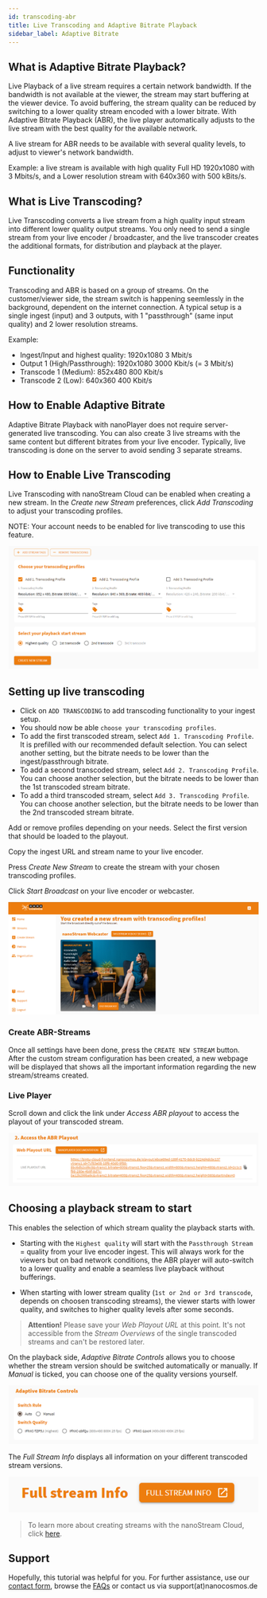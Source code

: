 ```yaml
---
id: transcoding-abr
title: Live Transcoding and Adaptive Bitrate Playback
sidebar_label: Adaptive Bitrate
---
```


## What is Adaptive Bitrate Playback?

Live Playback of a live stream requires a certain network bandwidth. 
If the bandwidth is not available at the viewer, the stream may start buffering at the viewer device.
To avoid buffering, the stream quality can be reduced by switching to a lower quality stream encoded with a lower bitrate.
With Adaptive Bitrate Playback (ABR), the live player automatically adjusts to the live stream with the best quality for the available network.

A live stream for ABR needs to be available with several quality levels, to adjust to viewer's network bandwidth.

Example: a live stream is available with high quality Full HD 1920x1080 with 3 Mbits/s,
and a Lower resolution stream with 640x360 with 500 kBits/s.

## What is Live Transcoding?

Live Transcoding converts a live stream from a high quality input stream into different lower quality output streams.
You only need to send a single stream from your live encoder / broadcaster, and the live transcoder creates the additional formats, for distribution and playback at the player.

## Functionality

Transcoding and ABR is based on a group of streams. On the customer/viewer side, the stream switch is happening seemlessly in the background, dependent on the internet connection. A typical setup is a single ingest (input) and 3 outputs, with 1 "passthrough" (same input quality) and 2 lower resolution streams.

Example:

- Ingest/Input and highest quality: 1920x1080 3 Mbit/s
- Output 1 (High/Passthrough): 1920x1080 3000 Kbit/s (= 3 Mbit/s)
- Transcode 1 (Medium): 852x480 800 Kbit/s
- Transcode 2 (Low): 640x360 400 Kbit/s

## How to Enable Adaptive Bitrate

Adaptive Bitrate Playback with nanoPlayer does not require server-generated live transcoding. You can also create 3 live streams with the same content but different bitrates from your live encoder.
Typically, live transcoding is done on the server to avoid sending 3 separate streams.

## How to Enable Live Transcoding

Live Transcoding with nanoStream Cloud can be enabled when creating a new stream. In the *Create new Stream* preferences, click *Add Transcoding* to adjust your transcoding profiles.

NOTE: Your account needs to be enabled for live transcoding to use this feature.

![transcoding](assets/transcoding.png)

## Setting up live transcoding

- Click on `ADD TRANSCODING` to add transcoding functionality to your ingest setup.
- You should now be able `choose your transcoding profiles`.
- To add the first transcoded stream, select `Add 1. Transcoding Profile`. It is prefilled with our recommended default selection. You can select another setting, but the bitrate needs to be lower than the ingest/passthrough bitrate.
- To add a second transcoded stream, select `Add 2. Transcoding Profile`. You can choose another selection, but the bitrate needs to be lower than the 1st transcoded stream bitrate.
- To add a third transcoded stream, select `Add 3. Transcoding Profile`. You can choose another selection, but the bitrate needs to be lower than the 2nd transcoded stream bitrate.

Add or remove profiles depending on your needs. Select the first version that should be loaded to the playout.

Copy the ingest URL and stream name to your live encoder. 

Press *Create New Stream* to create the stream with your chosen transcoding profiles.

Click *Start Broadcast* on your live encoder or webcaster.

![created abr stream](assets/created-abr-stream.png)

### Create ABR-Streams

Once all settings have been done, press the `CREATE NEW STREAM` button.  
After the custom stream configuration has been created, a new webpage will be displayed that shows all the important information regarding the new stream/streams created.


### Live Player 

Scroll down and click the link under *Access ABR playout* to access the playout of your transcoded stream.

![access-abr-playout](assets/access-abr-playout.png)

## Choosing a playback stream to start

This enables the selection of which stream quality the playback starts with.

- Starting with the `Highest quality` will start with the `Passthrough Stream` = quality from your live encoder ingest. This will always work for the viewers but on bad network conditions, the ABR player will auto-switch to a lower quality and enable a seamless live playback without bufferings.

- When starting with lower stream quality (`1st or 2nd or 3rd transcode`, depends on choosen transcoding streams), the viewer starts with lower quality, and switches to higher quality levels after some seconds. 

> **Attention!** Please save your *Web Playout URL* at this point. It's not accessible from the *Stream Overviews* of the single transcoded streams and can't be restored later.

On the playback side, *Adaptive Bitrate Controls* allows you to choose whether the stream version should be switched automatically or manually. If *Manual* is ticked, you can choose one of the quality versions yourself.

![abr-controls](assets/abr-controls.png)

The *Full Stream Info* displays all information on your different transcoded stream versions.

![abr-stream-info](assets/full-stream-info.png)

> To learn more about creating streams with the nanoStream Cloud, click [here](How_to_Start_a_Stream).

## Support

Hopefully, this tutorial was helpful for you. For further assistance, use our [contact form](https://www.nanocosmos.de/support), browse the [FAQs](https://docs.nanocosmos.de/docs/faq/faq_streaming/) or contact us via support(at)nanocosmos.de